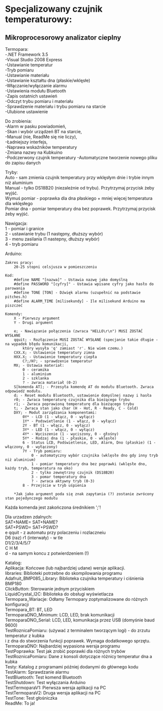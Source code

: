# Specjalizowany czujnik temperaturowy:
## Mikroprocesorowy analizator cieplny

Termopara:  
	-.NET Framework 3.5  
	-Visual Studio 2008 Express  
	-Ustawianie temperatur  
	-Tryb pomiaru  
	-Ustawianie materiału  
	-Ustawianie kształtu dna (płaskie/wklęsłe)  
	-Włączanie/wyłączanie alarmu  
	-Ustawienia modułu Bluetooth  
	-Zapis ostatnich ustawień  
	-Odczyt trybu pomiaru i materiału  
	-Sprawdzenie materiału i trybu pomiaru na starcie  
	-Ulubione ustawienie  
  
Do zrobienia:  
	-Alarm w pasku powiadomień,  
	-Skan i wybór urządzeń BT na starcie,  
	-Manual (nie, ReadMe się nie liczy),  
	-Ładniejszy interfejs,  
	-Naprawa wskaźników temperatury  
	-Zmiana nazwy na Kubkuino  
	-Podczerwony czujnik temperatury
	-Automatyczne tworzenie nowego pliku do zapisu danych
  
Tryby:  
	Auto - sam zmienia czujnik temperatury przy wklęsłym dnie i trybie innym niż aluminium  
	Manual - tylko DS18B20 (niezależnie od trybu). Przytrzymaj przycisk żeby wyjść.  
	Wymuś pomiar - poprawka dla dna płaskiego + mniej więcej temperatura dla wklęsłego  
	Pomiar dna - pomiar temperatury dna bez poprawek. Przytrzymaj przycisk żeby wyjść.  
  
Nawigacja:  
	1 - pomiar i granice  
	2 - ustawianie trybu (1 następny, dłuższy wybór)  
	3 - menu zasilania (1 nastepny, dłuższy wybór)  
	4 - tryb pomiaru  
  
Arduino:  
  
	Zakres pracy:
		20-25 stopni celsjusza w pomieszczeniu  
  
	Kod:  
		#define NAME "[nazwa]" - Ustawia nazwę jako domyślną  
		#define PASSWORD "[cyfry]" - Ustawia wpisane cyfry jako hasło do parowania  
		#define TONE [TON] - Dźwięk alarmu (uzupełnić na podstawie pitches.h)  
		#define ALARM_TIME [milisekundy] - Ile milisekund Arduino ma piszczeć  
  
	Komendy:  
		X - Pierwszy argument  
		Y - Drugi argument  
  
		e; - Nawiązanie połączenia (zwraca "HELLO\r\n") MUSI ZOSTAĆ WYSŁANE  
		qquit; - Rozłączenie MUSI ZOSTAĆ WYSŁANE (specjanie takie długie - na wypadek błędu komunikacji,  
			który wysyła 'q' zamiast 'r'. Nie wiem czemu.)  
		CXX.X; - Ustawienie temperatury zimna  
		HXX.X; - Ustawienie temperatury ciepła  
			C?;/H?; - sprawdzenie temperatur  
		MX; - Ustawia materiał:  
			0 - ceramika  
			1 - aluminium  
			2 - szklanka  
			? - zwraca matariał (0-2)  
		S[komenda AT]; - Przesyła komendę AT do modułu Bluetooth. Zwraca odpowiedź modułu.  
		d; - Reset modułu Bluetooth, ustawienie domyślnej nazwy i hasła  
		r0; - Zwraca temperaturę czujnika dla bieżącego trybu  
		r1; - Zwraca poprawioną temperaturę dla bieżącego trybu  
		t; - Zwraca stan jako char (H - Hot, R - Ready, C - Cold)  
		DXY; - Moduł zarządzania komponentami:  
			0Y* - LCD (1 - włącz, 0 - wyłącz)  
			1Y* - Podswietlenie (1 - włącz, 0 - wyłącz)  
			2Y - BT (1 - włącz, 0 - wyłącz)  
			3Y* - LED (1 - włącz, 0 - wyłącz)  
			4Y* - Wyciszenie (1 - wyciszony, 0 - głośny)  
			5Y* - Rodzaj dna (1 - płaskie, 0 - wklęsłe)  
			6 - Status LCD, Podświetlenie, LED, Alarm, Dno (płaskie) (1 - włączony, 0 - wyłączony)  
			7Y - Tryb pomiaru:  
				0 - automatyczny wybór czujnika (wklęsłe dno gdy inny tryb niż aluminium)  
				1 - pomiar temperatury dna bez poprawki (wklęsłe dno, każdy tryb, temperatura na oko)  
				2 - tylko zewnętrzny czujnik (DS18B20)  
				3 - pomar temperatury dna  
				? - zwraca aktywny tryb (0-3)  
			8 - Przejście w tryb uśpienia  
  
		*Jak jako argument poda się znak zapytania (?) zostanie zwrócony stan pojedynczego modułu  
  
Każda komenda jest zakończona średnikiem ';'!  
  
Dla urzadzen zdalnych:  
	SAT+NAME= SAT+NAME?  
	SAT+PSWD= SAT+PSWD?  
	e qquit - z automatu przy polaczeniu i rozlaczneiu  
	D6 (raz) r1 (interwały) - w tle  
	D1/2/3/4/5/7  
	C H M  
	d - na samym koncu z potwierdzeniem (!)  
	  
Katalog:  
	Aplikacja: Końcowe (lub najbardziej udane) wersje aplikacji.  
	libraries: Biblioteki potrzebne do skompilowania programu  
		Adafruit_BMP085_Library: Biblioteka czujnika temperatury i ciśnienia BMP180  
		ClickButton: Sterowanie jednym przyciskiem  
		LiquidCrystal_I2C: Biblioteka do obsługi wyświetlacza  
	Termopara_Wariacje: Odłamy Termopary zoptymalizowane do różnych konfiguracji  
		Termopara_BT: BT, LED  
		TermoparaDNO_Minimum: LCD, LED, brak komunikacji  
		TermoparaDNO_Serial: LCD, LED, komunikacja przez USB (domyśnie baud 9600)  
	TestRoznicaPomiaru: (używać z terminalem tworzącym logi) - do zrzutu temperatur z kubka  
		i z dna do stworzenia funkcji poprawek. Wymaga dodatkowego sprzętu.  
	TermoparaDNO: Najbardziej wypasiona wersja programu  
	TestPoprawka: Test jak zrobić poprawki dla różnych trybów  
	TestRoznicaPomiaru: Dane z konsoli dotyczące różnicy temperatur dna a kubka  
	Testy: Katalog z programami później dodanymi do głównego kodu  
		TestAlarm: Sprawdzanie alarmu  
		TestBluetooth: Test komend Bluetooth  
		TestShutdown: Test wyłączania Arduino  
		TestTermoparaV1: Pierwsza wersja aplikacji na PC  
		TestTermoparaV2: Druga wersja aplikacji na PC  
		TestTone: Test głośniczka  
	ReadMe: To ja!